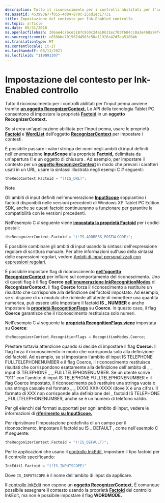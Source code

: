 ```yaml
---
description: Tutto il riconoscimento per i controlli abilitati per l'input penna avviene tramite un oggetto RecognizerContext. Le API della tecnologia Tablet PC consentono di impostare la proprietà Factoid su un oggetto RecognizerContext.
ms.assetid: 453993a7-f055-4d84-870c-256d1ec17731
title: Impostazione del contesto per Ink-Enabled controllo
ms.topic: article
ms.date: 05/31/2018
ms.openlocfilehash: 306ae4c76ce5187c930c24a10631ec703f684cc8a3e4b0a94f46414bddbd058f
ms.sourcegitcommit: e858bbe701567d4583c50a11326e42d7ea51804b
ms.translationtype: MT
ms.contentlocale: it-IT
ms.lasthandoff: 08/11/2021
ms.locfileid: "119091307"
---
```

# <a name="setting-context-for-ink-enabled-controls"></a>Impostazione del contesto per Ink-Enabled controllo

Tutto il riconoscimento per i controlli abilitati per l'input penna avviene tramite [**un oggetto RecognizerContext.**](inkrecognizercontext-class.md) Le API della tecnologia Tablet PC consentono di impostare la proprietà [**Factoid**](/windows/desktop/api/msinkaut/nf-msinkaut-iinkrecognizercontext-get_factoid) in un **oggetto RecognizerContext.**

Se si crea un'applicazione abilitata per l'input penna, usare le proprietà [**Factoid**](/windows/desktop/api/msinkaut/nf-msinkaut-iinkrecognizercontext-get_factoid) e [**WordList**](/windows/desktop/api/msinkaut/nf-msinkaut-iinkrecognizercontext-get_wordlist) dell'oggetto [**RecognizerContext**](inkrecognizercontext-class.md) per impostare i contesti.

È possibile passare i valori stringa dei nomi negli ambiti di input definiti nell'enumerazione [**InputScope**](/windows/win32/api/inputscope/ne-inputscope-inputscope) alla proprietà [**Factoid,**](/windows/desktop/api/msinkaut/nf-msinkaut-iinkrecognizercontext-get_factoid) delimitata da un'apertura (! e un oggetto di chiusura . Ad esempio, per impostare il contesto per un [**oggetto RecognizerContext**](inkrecognizercontext-class.md) in modo che prevari i caratteri usati in un URL, usare la sintassi illustrata negli esempi C \# seguenti:


```C++
theRecoContext.Factoid = "(!IS_URL)";
```



> [!Note]  
> Gli ambiti di input definiti nell'enumerazione [**InputScope**](/windows/win32/api/inputscope/ne-inputscope-inputscope) soppiantino i factoid disponibili nelle versioni precedenti di Windows XP Tablet PC Edition SDK, anche se questi factoid continueranno a funzionare per garantire la compatibilità con le versioni precedenti.

 

Nell'esempio C \# seguente viene [**impostata la proprietà Factoid**](/windows/desktop/api/msinkaut/nf-msinkaut-iinkrecognizercontext-get_factoid) per i codici postali:


```C++
theRecognizerContext.Factoid = "(!IS_ADDRESS_POSTALCODE)";
```



È possibile combinare gli ambiti di input usando la sintassi dell'espressione regolare di scrittura manuale. Per altre informazioni sull'uso della sintassi delle espressioni regolari, vedere [Ambiti di input personalizzati con espressioni regolari.](custom-input-scopes-with-regular-expressions.md)

È possibile impostare flag di riconoscimento [**nell'oggetto RecognizerContext**](inkrecognizercontext-class.md) per influire sul comportamento del riconoscimento. Uno di questi flag è il flag **Coerce** [**nell'enumerazione InkRecognitionModes**](/windows/desktop/api/msinkaut/ne-msinkaut-inkrecognitionmodes) di **RecognizerContext.** Il flag **Coerce** forza il riconoscimento a restituire un risultato che corrisponde alla definizione del factoid impostato. Ad esempio, se si dispone di un modulo che richiede all'utente di immettere una quantità numerica, può essere utile impostare il factoid **IS \_ NUMBER** e anche impostare la [**proprietà RecognitionFlags**](/windows/desktop/api/msinkaut/nf-msinkaut-iinkrecognizercontext-get_recognitionflags) su **Coerce**. In questo caso, il flag **Coerce** garantisce che il riconoscimento restituisca solo numeri.

Nell'esempio C \# seguente la [**proprietà RecognitionFlags viene**](/windows/desktop/api/msinkaut/nf-msinkaut-iinkrecognizercontext-get_recognitionflags) impostata su **Coerce**:


```C++
theRecognizerContext.RecognitionFlags = RecognitionModes.Coerce;
```



Prestare tuttavia attenzione quando si decide di impostare il flag **Coerce.** Il flag forza il riconoscimento in modo che corrisponda solo alla definizione del factoid. Ad esempio, se si impostano l'ambito di input IS TELEPHONE FULLTELEPHONENUMBER e il flag Coerce, il riconoscimento restituisce risultati che corrispondono esattamente alla definizione dell'ambito di \_ \_ input IS TELEPHONE  \_ \_ FULLTELEPHONENUMBER. Se un utente scrive "911" con l'ambito di input IS TELEPHONE FULLTELEPHONENUMBER e il flag Coerce impostato, il riconoscimento può restituire una stringa vuota o una stringa casuale nel formato \_ \_ (XXX) XXX-XXXX (dove X è una cifra).  Il formato di XXX non corrisponde alla definizione del \_ factoid IS TELEPHONE \_ FULLTELEPHONENUMBER, anche se è un numero di telefono valido.

Per gli elenchi dei formati supportati per ogni ambito di input, vedere le informazioni di [**riferimento su InputScope.**](/windows/win32/api/inputscope/ne-inputscope-inputscope)

Per ripristinare l'impostazione predefinita di un campo per il riconoscimento, impostare il factoid su IS \_ DEFAULT , come nell'esempio C \# seguente:


```C++
theRecgonizerContext.Factoid = "(!IS_DEFAULT)";
```



Per le applicazioni che usano il [controllo InkEdit,](inkedit-control-reference.md) impostare il tipo factoid per il controllo specificando:


```C++
InkEdit1.Factoid = "(!IS_INPUTSCOPE)"
```



Dove `IS_INPUTSCOPE` è il nome dell'ambito di input da applicare.

Il [controllo InkEdit](inkedit-control-reference.md) non espone un [**oggetto RecognizerContext.**](inkrecognizercontext-class.md) È comunque possibile assegnare il contesto usando la proprietà [**Factoid**](/windows/desktop/api/inked/nf-inked-iinkedit-get_factoid) del controllo InkEdit, ma non è possibile impostare il flag **WORDMODE.**

 

 
